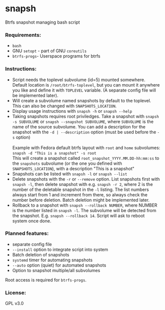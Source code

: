 # snapsh
Btrfs snapshot managing bash script

### Requirements:
- `bash`
- GNU `setopt` - part of GNU `coreutils`
- `btrfs-progs`- Userspace programs for btrfs

### Instructions:
- Script needs the toplevel subvolume (id=5) mounted somewhere. Default location is `/root/btrfs-toplevel`, but you can mount it anywhere you like and define it with `TOPLEVEL` variable. (A separate config file will be implemented later).
- Will create a subvolume named snapshots by default to the toplevel. This can also be changed with `SNAPSHOTS_LOCATION`.
- Display usage instructions with `snapsh -h` or `snapsh --help`
- Taking snapshots requires root priviledges. Take a snapshot with `snapsh -s SUBVOLUME` or `snapsh --snapshot SUBVOLUME`, where `SUBVOLUME` is the name of the source subvolume. You can add a description for the snapshot with the `-d | --description` option (must be used before the `-s` option)<br><br>Example with Fedora default btrfs layout with `root` and `home` subvolumes: <br> `snapsh -d "This is a snapshot" -s root` <br> This will create a snapshot called `root_snapshot_YYYY.MM.DD-hh:mm:ss` to the `snapshots` subvolume (or the one you defined with `SNAPSHOTS_LOCATION`), with a description "This is a snapshot"
- Snapshots can be listed with `snapsh -l` or `snapsh --list`
- Delete snapshots with the `-r` or `--remove` option. List snapshots first with `snapsh -l`, then delete snapshot with e.g. `snapsh -r 2`, where 2 is the number of the deletable snapshot in the `-l` listing. The list numbers always start from 1 and increment from there, so always check the number before deletion. Batch deletion might be implemented later.
- Rollback to a snapshot with `snapsh --rollback NUMBER`, where NUMBER is the number listed in `snapsh -l`. The subvolume will be detected from the snapshot. E.g. `snapsh --rollback 14`. Script will ask to reboot system once done.

### Planned features:
- separate config file
- `--install` option to integrate script into system
- Batch deletion of snapshots
- `systemd` timer for automating snapshots
- `--auto` option (quiet) for automated snapshots
- Option to snapshot multiple/all subvolumes

Root access is required for `btrfs-progs`.

### License:
GPL v3.0
